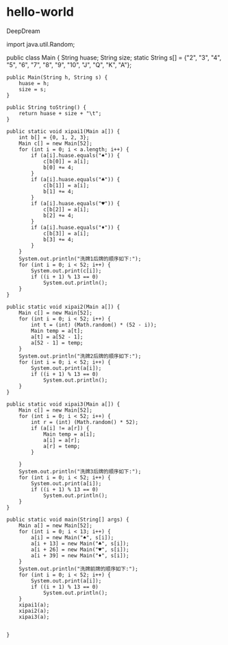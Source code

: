 # hello-world
DeepDream

import java.util.Random;

public class Main {
    String huase;
    String size;
    static String s[] = {"2", "3", "4", "5", "6", "7", "8", "9", "10", "J", "Q", "K", "A"};

    public Main(String h, String s) {
        huase = h;
        size = s;
    }

    public String toString() {
        return huase + size + "\t";
    }

    public static void xipai1(Main a[]) {
        int b[] = {0, 1, 2, 3};
        Main c[] = new Main[52];
        for (int i = 0; i < a.length; i++) {
            if (a[i].huase.equals("♠")) {
                c[b[0]] = a[i];
                b[0] += 4;
            }
            if (a[i].huase.equals("♣")) {
                c[b[1]] = a[i];
                b[1] += 4;
            }
            if (a[i].huase.equals("♥")) {
                c[b[2]] = a[i];
                b[2] += 4;
            }
            if (a[i].huase.equals("♦")) {
                c[b[3]] = a[i];
                b[3] += 4;
            }
        }
        System.out.println("洗牌1后牌的顺序如下:");
        for (int i = 0; i < 52; i++) {
            System.out.print(c[i]);
            if ((i + 1) % 13 == 0)
                System.out.println();
        }
    }

    public static void xipai2(Main a[]) {
        Main c[] = new Main[52];
        for (int i = 0; i < 52; i++) {
            int t = (int) (Math.random() * (52 - i));
            Main temp = a[t];
            a[t] = a[52 - 1];
            a[52 - 1] = temp;
        }
        System.out.println("洗牌2后牌的顺序如下:");
        for (int i = 0; i < 52; i++) {
            System.out.print(a[i]);
            if ((i + 1) % 13 == 0)
                System.out.println();
        }
    }

    public static void xipai3(Main a[]) {
        Main c[] = new Main[52];
        for (int i = 0; i < 52; i++) {
            int r = (int) (Math.random() * 52);
            if (a[i] != a[r]) {
                Main temp = a[i];
                a[i] = a[r];
                a[r] = temp;
            }

        }
        System.out.println("洗牌3后牌的顺序如下:");
        for (int i = 0; i < 52; i++) {
            System.out.print(a[i]);
            if ((i + 1) % 13 == 0)
                System.out.println();
        }
    }

    public static void main(String[] args) {
        Main a[] = new Main[52];
        for (int i = 0; i < 13; i++) {
            a[i] = new Main("♠", s[i]);
            a[i + 13] = new Main("♣", s[i]);
            a[i + 26] = new Main("♥", s[i]);
            a[i + 39] = new Main("♦", s[i]);
        }
        System.out.println("洗牌前牌的顺序如下:");
        for (int i = 0; i < 52; i++) {
            System.out.print(a[i]);
            if ((i + 1) % 13 == 0)
                System.out.println();
        }
        xipai1(a);
        xipai2(a);
        xipai3(a);


    }
